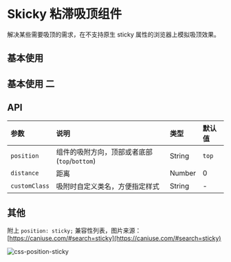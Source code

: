 # Skicky 粘滞吸顶组件

解决某些需要吸顶的需求，在不支持原生 sticky 属性的浏览器上模拟吸顶效果。

## 基本使用

<Common-Democode description="">
  <sticky-demo1 />
  <highlight-code slot="codeText" lang="vue">
    <template>
      <div>
        <p>段落</p>
        <p>段落</p>
        <p>段落</p>
        <a-sticky :distance="100">
          <div class="box">我是粘滞内容一</div>
        </a-sticky>
        <p>段落</p>
        <p>段落</p>
        <p>段落</p>
        <p>段落</p>
        <p>段落</p>
        <p>段落</p>
        <a-sticky :distance="0" position="bottom" customClass="blue">
          <div class="box">我是粘滞内容二</div>
        </a-sticky>
        <p>段落</p>
        <p>段落</p>
        <p>段落</p>
      </div>
    </template>
  </highlight-code>
</Common-Democode>

## 基本使用 二

<Common-Democode description="">
  <sticky-demo2 />
  <highlight-code slot="codeText" lang="vue">
    <template>
      <div>
        <p>段落</p>
        <p>段落</p>
        <p>段落</p>
        <a-sticky :distance="100">
          <div class="box">我是粘滞内容一</div>
        </a-sticky>
        <p>段落</p>
        <p>段落</p>
        <p>段落</p>
        <p>段落</p>
        <p>段落</p>
        <p>段落</p>
        <a-sticky :distance="0" position="bottom" customClass="blue">
          <div class="box">我是粘滞内容二</div>
        </a-sticky>
        <p>段落</p>
        <p>段落</p>
        <p>段落</p>
      </div>
    </template>
  </highlight-code>
</Common-Democode>

## API

| 参数        | 说明   | 类型       | 默认值 |
| :--- | :--- | :--- | :--- |
| `position`    | 组件的吸附方向，顶部或者底部(`top`/`bottom`) | String | `top` |
| `distance`    | 距离 | Number | 0          |
| `customClass` | 吸附时自定义类名，方便指定样式 | String | -      |


## 其他

附上 `position: sticky;` 兼容性列表，图片来源：[https://caniuse.com/#search=sticky](https://caniuse.com/#search=sticky)

<img :src="$withBase('/images/css-position-sticky.png')" alt="css-position-sticky">